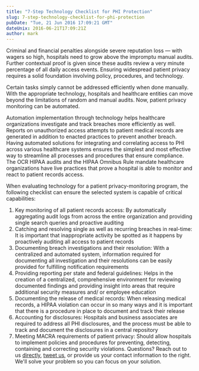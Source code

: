 ```yaml
---
title: "7-Step Technology Checklist for PHI Protection"
slug: 7-step-technology-checklist-for-phi-protection
pubDate: "Tue, 21 Jun 2016 17:09:21 GMT"
dateUnix: 2016-06-21T17:09:21Z
author: mark
---
```

Criminal and financial penalties alongside severe reputation loss — with wagers so high, hospitals need to grow above the impromptu manual audits. Further contextual proof is given since these audits review a very minute percentage of all daily access events. Ensuring widespread patient privacy requires a solid foundation involving policy, procedures, and technology.

Certain tasks simply cannot be addressed efficiently when done manually. With the appropriate technology, hospitals and healthcare entities can move beyond the limitations of random and manual audits. Now, patient privacy monitoring can be automated.

Automation implementation through technology helps healthcare organizations investigate and track breaches more efficiently as well. Reports on unauthorized access attempts to patient medical records are generated in addition to enacted practices to prevent another breach. Having automated solutions for integrating and correlating access to PHI across various healthcare systems ensures the simplest and most effective way to streamline all processes and procedures that ensure compliance. The OCR HIPAA audits and the HIPAA Omnibus Rule mandate healthcare organizations have live practices that prove a hospital is able to monitor and react to patient records access.

When evaluating technology for a patient privacy-monitoring program, the following checklist can ensure the selected system is capable of critical capabilities:

1. Key monitoring of all patient records access: By automatically aggregating audit logs from across the entire organization and providing single search queries and proactive auditing 
2. Catching and resolving single as well as recurring breaches in real-time: It is important that inappropriate activity be spotted as it happens by proactively auditing all access to patient records 
3. Documenting breach investigations and their resolution: With a centralized and automated system, information required for documenting all investigation and their resolutions can be easily provided for fulfilling notification requirements 
4. Providing reporting per state and federal guidelines: Helps in the creation of a centralized, comprehensive environment for reviewing documented findings and providing insight into areas that require additional security measures and/ or employee education
5. Documenting the release of medical records: When releasing medical records, a HIPAA violation can occur in so many ways and it is important that there is a procedure in place to document and track their release 
6. Accounting for disclosures: Hospitals and business associates are required to address all PHI disclosures, and the process must be able to track and document the disclosures in a central repository 
7. Meeting MACRA requirements of patient privacy: Should allow hospitals to implement policies and procedures for preventing, detecting, containing and correcting security violations.
Questions? Reach out to us [directly][1], [tweet us][2], or provide us your contact information to the right. We'll solve your problem so you can focus on your solution.

[1]: mailto:hello%40catalyze.io
[2]: https://twitter.com/catalyzeio
